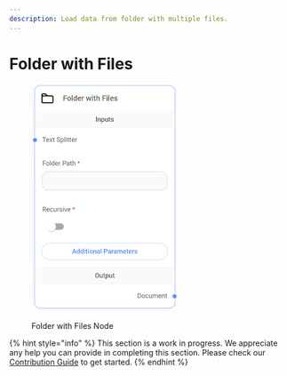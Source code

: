 ```yaml
---
description: Load data from folder with multiple files.
---
```


# Folder with Files

<figure><img src="../../../.gitbook/assets/image (9) (1) (1) (1) (1) (1) (1) (1).png" alt="" width="262"><figcaption><p>Folder with Files Node</p></figcaption></figure>

{% hint style="info" %}
This section is a work in progress. We appreciate any help you can provide in completing this section. Please check our [Contribution Guide](../../../contributing/) to get started.
{% endhint %}
